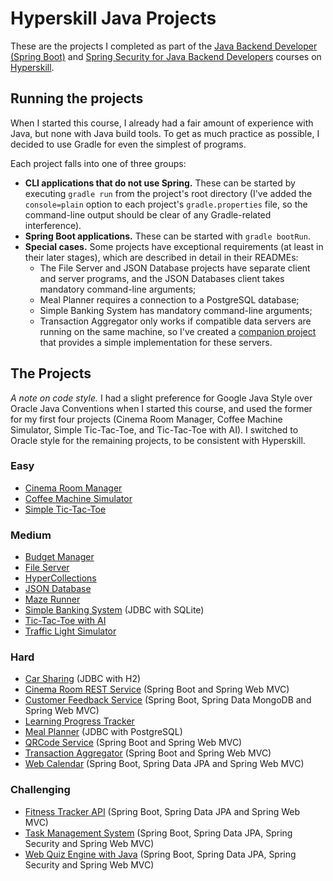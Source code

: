 # Hyperskill Java Projects

These are the projects I completed as part of the [Java Backend Developer (Spring Boot)](https://hyperskill.org/courses/12) and [Spring Security for Java Backend Developers](https://hyperskill.org/courses/38) courses on [Hyperskill](https://hyperskill.org).


## Running the projects

When I started this course, I already had a fair amount of experience with Java, but none with Java build tools. To get as much practice as possible, I decided to use Gradle for even the simplest of programs.

Each project falls into one of three groups:

- **CLI applications that do not use Spring.** These can be started by executing `gradle run` from the project's root directory (I've added the `console=plain` option to each project's `gradle.properties` file, so the command-line output should be clear of any Gradle-related interference).
- **Spring Boot applications.** These can be started with `gradle bootRun`.
- **Special cases.** Some projects have exceptional requirements (at least in their later stages), which are described in detail in their READMEs:
    - The File Server and JSON Database projects have separate client and server programs, and the JSON Databases client takes mandatory command-line arguments;
    - Meal Planner requires a connection to a PostgreSQL database;
    - Simple Banking System has mandatory command-line arguments;
    - Transaction Aggregator only works if compatible data servers are running on the same machine, so I've created a [companion project](TransactionAggregatorDataServer) that provides a simple implementation for these servers.


## The Projects

*A note on code style.* I had a slight preference for Google Java Style over Oracle Java Conventions when I started this course, and used the former for my first four projects (Cinema Room Manager, Coffee Machine Simulator, Simple Tic-Tac-Toe, and Tic-Tac-Toe with AI). I switched to Oracle style for the remaining projects, to be consistent with Hyperskill.

### Easy

- [Cinema Room Manager](https://hyperskill.org/projects/133)
- [Coffee Machine Simulator](https://hyperskill.org/projects/33)
- [Simple Tic-Tac-Toe](https://hyperskill.org/projects/48)

### Medium

- [Budget Manager](https://hyperskill.org/projects/76)
- [File Server](https://hyperskill.org/projects/52)
- [HyperCollections](https://hyperskill.org/projects/319)
- [JSON Database](https://hyperskill.org/projects/65)
- [Maze Runner](https://hyperskill.org/projects/47)
- [Simple Banking System](https://hyperskill.org/projects/93) (JDBC with SQLite)
- [Tic-Tac-Toe with AI](https://hyperskill.org/projects/81)
- [Traffic Light Simulator](https://hyperskill.org/projects/288)

### Hard

- [Car Sharing](https://hyperskill.org/projects/140) (JDBC with H2)
- [Cinema Room REST Service](https://hyperskill.org/projects/189) (Spring Boot and Spring Web MVC)
- [Customer Feedback Service](https://hyperskill.org/projects/409) (Spring Boot, Spring Data MongoDB and Spring Web MVC)
- [Learning Progress Tracker](https://hyperskill.org/projects/197)
- [Meal Planner](https://hyperskill.org/projects/318) (JDBC with PostgreSQL)
- [QRCode Service](https://hyperskill.org/projects/385) (Spring Boot and Spring Web MVC)
- [Transaction Aggregator](https://hyperskill.org/projects/424) (Spring Boot and Spring Web MVC)
- [Web Calendar](https://hyperskill.org/projects/396) (Spring Boot, Spring Data JPA and Spring Web MVC)

### Challenging

- [Fitness Tracker API](https://hyperskill.org/projects/408) (Spring Boot, Spring Data JPA and Spring Web MVC)
- [Task Management System](https://hyperskill.org/projects/423) (Spring Boot, Spring Data JPA, Spring Security and Spring Web MVC)
- [Web Quiz Engine with Java](https://hyperskill.org/projects/91) (Spring Boot, Spring Data JPA, Spring Security and Spring Web MVC)
